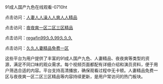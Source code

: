 91成人国产九色在线观看-0710ht

点击访问：<a href="https://heiliaoll4qsx.pages.dev">人妻人人澡人人爽人人精品</a>

点击访问：<a href="https://heiliaoe8ajia.pages.dev">夜夜爽一区二区三区精品</a>

点击访问：<a href="https://heiliaozj3tjd.pages.dev">regəfin99久久99久久久</a>

点击访问：<a href="https://heiliaoxqkkct.pages.dev">久久人妻精品免费一区</a>

这些平台为用户提供了丰富的91成人国产九色、人妻精品、夜夜爽等类型的资源，满足不同口味的观众需求。每个视频页面都配有详细介绍和演员资料，便于用户筛选合适的内容。平台支持高清播放，确保观看过程中无卡顿。人妻精品免费一区与夜夜爽一区二区三区精品等内容持续更新，是用户常访问的热门板块。

<span style="display:none;">[Canonical link](https://github.com/met20250710/met8 ）</span>
